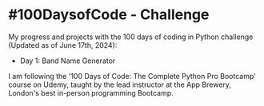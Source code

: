 # #100DaysofCode - Challenge
My progress and projects with the 100 days of coding in Python challenge (Updated as of June 17th, 2024):
  - Day 1: Band Name Generator

I am following the '100 Days of Code: The Complete Python Pro Bootcamp' course on Udemy, taught by the lead instructor at the App Brewery, London's best in-person programming Bootcamp.

